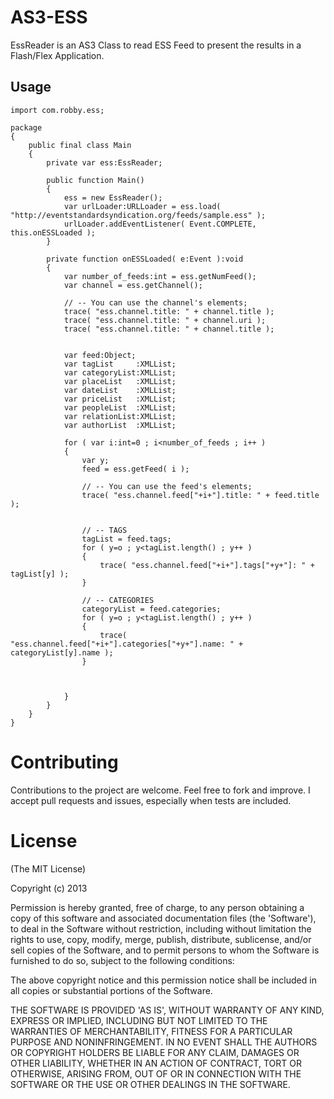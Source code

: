 AS3-ESS
=======

EssReader is an AS3 Class to read ESS Feed to present the results in a Flash/Flex Application.


## Usage

	import com.robby.ess;
	
	package 
	{
		public final class Main
		{
			private var ess:EssReader;
			
			public function Main() 
			{
				ess = new EssReader();
				var urlLoader:URLLoader = ess.load( "http://eventstandardsyndication.org/feeds/sample.ess" );
				urlLoader.addEventListener( Event.COMPLETE,	this.onESSLoaded );
			}
			
			private function onESSLoaded( e:Event ):void
			{
				var number_of_feeds:int = ess.getNumFeed();
				var channel = ess.getChannel();
				
				// -- You can use the channel's elements;
				trace( "ess.channel.title: " + channel.title );
				trace( "ess.channel.title: " + channel.uri );
				trace( "ess.channel.title: " + channel.title );
				
				
				var feed:Object;
				var tagList		:XMLList;
				var categoryList:XMLList;
				var placeList	:XMLList;
				var dateList	:XMLList;
				var priceList	:XMLList;
				var peopleList	:XMLList;
				var relationList:XMLList;
				var authorList	:XMLList;
				
				for ( var i:int=0 ; i<number_of_feeds ; i++ )
				{
					var y;
					feed = ess.getFeed( i );
					
					// -- You can use the feed's elements;
					trace( "ess.channel.feed["+i+"].title: " + feed.title );
					
					
					// -- TAGS
					tagList = feed.tags;
					for ( y=o ; y<tagList.length() ; y++ )
					{
						trace( "ess.channel.feed["+i+"].tags["+y+"]: " + tagList[y] );
					}
					
					// -- CATEGORIES
					categoryList = feed.categories;
					for ( y=o ; y<tagList.length() ; y++ )
					{
						trace( "ess.channel.feed["+i+"].categories["+y+"].name: " + categoryList[y].name );
					}
					
					
					
				}
			}
		}
	}






# Contributing

Contributions to the project are welcome. Feel free to fork and improve. I accept pull requests and issues,
especially when tests are included.

# License

(The MIT License)

Copyright (c) 2013

Permission is hereby granted, free of charge, to any person obtaining
a copy of this software and associated documentation files (the
'Software'), to deal in the Software without restriction, including
without limitation the rights to use, copy, modify, merge, publish,
distribute, sublicense, and/or sell copies of the Software, and to
permit persons to whom the Software is furnished to do so, subject to
the following conditions:

The above copyright notice and this permission notice shall be
included in all copies or substantial portions of the Software.

THE SOFTWARE IS PROVIDED 'AS IS', WITHOUT WARRANTY OF ANY KIND,
EXPRESS OR IMPLIED, INCLUDING BUT NOT LIMITED TO THE WARRANTIES OF
MERCHANTABILITY, FITNESS FOR A PARTICULAR PURPOSE AND NONINFRINGEMENT.
IN NO EVENT SHALL THE AUTHORS OR COPYRIGHT HOLDERS BE LIABLE FOR ANY
CLAIM, DAMAGES OR OTHER LIABILITY, WHETHER IN AN ACTION OF CONTRACT,
TORT OR OTHERWISE, ARISING FROM, OUT OF OR IN CONNECTION WITH THE
SOFTWARE OR THE USE OR OTHER DEALINGS IN THE SOFTWARE.